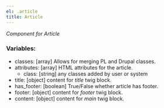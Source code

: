 ```yaml
---
el: .article
title: Article
---
```

_Component for Article_

### Variables:
* classes: [array] Allows for merging PL and Drupal classes.
* attributes: [array] HTML attributes for the article.
  * class: [string] any classes added by user or system
* title: [object] content for _title_ twig block.
* has_footer: [boolean] True/False whether article has footer.
* footer: [object] content for _footer_ twig block.
* content: [object] content for _main_ twig block.
